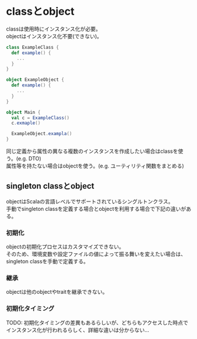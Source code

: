 # classとobject
classは使用時にインスタンス化が必要。  
objectはインスタンス化不要(できない)。

```scala
class ExampleClass {
  def example() {
    ...
  }
}

object ExampleObject {
  def example() {
    ...
  }
}

object Main {
  val c = ExampleClass()
  c.exmaple()

  ExampleObject.exampla()
}
```

同じ定義から属性の異なる複数のインスタンスを作成したい場合はclassを使う。(e.g. DTO)  
属性等を持たない場合はobjectを使う。(e.g. ユーティリティ関数をまとめる)

## singleton classとobject
objectはScalaの言語レベルでサポートされているシングルトンクラス。  
手動でsingleton classを定義する場合とobjectを利用する場合で下記の違いがある。

### 初期化
objectの初期化プロセスはカスタマイズできない。  
そのため、環境変数や設定ファイルの値によって振る舞いを変えたい場合は、singleton classを手動で定義する。

### 継承
objectは他のobjectやtraitを継承できない。

### 初期化タイミング
TODO: 初期化タイミングの差異もあるらしいが、どちらもアクセスした時点でインスタンス化が行われるらしく、詳細な違いは分からない…
